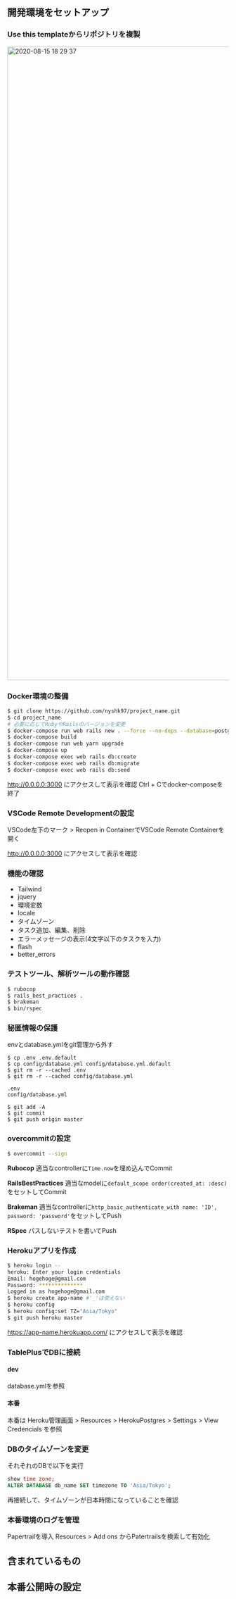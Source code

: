 ## 開発環境をセットアップ
### Use this templateからリポジトリを複製
<img width="1440" alt=" 2020-08-15 18 29 37" src="https://user-images.githubusercontent.com/38527299/90309677-78b2f700-df25-11ea-9ffb-f9174eb43931.png">

### Docker環境の整備
```zsh
$ git clone https://github.com/nyshk97/project_name.git
$ cd project_name
# 必要に応じてRubyやRailsのバージョンを変更
$ docker-compose run web rails new . --force --no-deps --database=postgresql --skip-test
$ docker-compose build
$ docker-compose run web yarn upgrade
$ docker-compose up
$ docker-compose exec web rails db:create
$ docker-compose exec web rails db:migrate
$ docker-compose exec web rails db:seed
```
http://0.0.0.0:3000 にアクセスして表示を確認
Ctrl + Cでdocker-composeを終了

### VSCode Remote Developmentの設定
VSCode左下のマーク > Reopen in ContainerでVSCode Remote Containerを開く

http://0.0.0.0:3000 にアクセスして表示を確認

### 機能の確認
- Tailwind
- jquery
- 環境変数
- locale
- タイムゾーン
- タスク追加、編集、削除
- エラーメッセージの表示(4文字以下のタスクを入力)
- flash
- better_errors

### テストツール、解析ツールの動作確認
```zsh
$ rubocop
$ rails_best_practices .
$ brakeman
$ bin/rspec
```

### 秘匿情報の保護
envとdatabase.ymlをgit管理から外す

```
$ cp .env .env.default
$ cp config/database.yml config/database.yml.default
$ git rm -r --cached .env
$ git rm -r --cached config/database.yml
```
```.gitignore
.env
config/database.yml
```
```
$ git add -A
$ git commit
$ git push origin master
```

### overcommitの設定
```zsh
$ overcommit --sign
```
**Rubocop**
適当なcontrollerに`Time.now`を埋め込んでCommit

**RailsBestPractices**
適当なmodelに`default_scope order(created_at: :desc)`をセットしてCommit

**Brakeman**
適当なcontrollerに`http_basic_authenticate_with name: 'ID', password: 'password'`をセットしてPush

**RSpec**
パスしないテストを書いてPush

### Herokuアプリを作成
```zsh
$ heroku login --
heroku: Enter your login credentials
Email: hogehoge@gmail.com
Password: **************
Logged in as hogehoge@gmail.com
$ heroku create app-name #'_'は使えない
$ heroku config
$ heroku config:set TZ="Asia/Tokyo"
$ git push heroku master
```
https://app-name.herokuapp.com/ にアクセスして表示を確認

### TablePlusでDBに接続
#### dev
database.ymlを参照
#### 本番
本番は Heroku管理画面 > Resources > HerokuPostgres > Settings > View Credencials を参照

### DBのタイムゾーンを変更
それぞれのDBで以下を実行

```sql
show time zone;
ALTER DATABASE db_name SET timezone TO 'Asia/Tokyo';
```

再接続して、タイムゾーンが日本時間になっていることを確認

### 本番環境のログを管理
Papertrailを導入
Resources > Add ons からPatertrailsを検索して有効化

## 含まれているもの

## 本番公開時の設定
